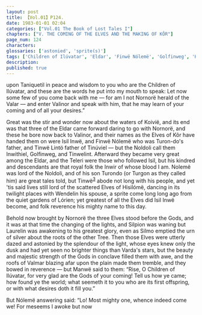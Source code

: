 ```yaml
---
layout: post
title: 【Vol.01】P124.
date: 1983-01-01 02:04
categories: ["Vol.01 The Book of Lost Tales I"]
chapters: ["V. THE COMING OF THE ELVES AND THE MAKING OF KÔR"]
page_num: 124
characters: 
glossaries: ['astonied', 'sprite(s)']
tags: ['Children of Ilúvatar', 'Eldar', 'Finwë Nólemë', 'Golfinweg', 'Hisilómë', 'Ilúvatar', 'Inwë', 'Inwir', 'Inwithiel', 'Isil', 'Isillnwë', 'Kôr', 'Laurelin', 'Waters of Koivië', 'Lórien', 'Manwë', 'Melko', 'Noldoli', 'Nornorë', 'Palisor', 'Silmo', 'Silpion', 'Stars', 'Súlimo', 'Teleri', 'Talkamarda', 'Tinúviel', 'Tinwelint', 'Tinwë', 'Turgon', 'Turondo']
description: 
published: true
---
```


<p style="text-indent: 0;">
upon Taniquetil in peace and wisdom to you who are the Children of Ilúvatar, and these are the words he put into my mouth to speak: Let now some few of you come back with me — for am I not Nornorë herald of the Valar — and enter Valinor and speak with him, that he may learn of your coming and of all your desires.”
</p>

Great was the stir and wonder now about the waters of Koivië, and its end was that three of the Eldar came forward daring to go with Nornorë, and these he bore now back to Valinor, and their names as the Elves of Kôr have handed them on were Isil Inwë, and Finwë Nólemë who was Turon-do's father, and Tinwë Lintö father of Tinúviel — but the Noldoli call them Inwithiel, Golfinweg, and Tinwelint. Afterward they became very great among the Eldar, and the Teleri were those who followed Isil, but his kindred and descendants are that royal folk the Inwir of whose blood I am. Nolemë was lord of the Noldoli, and of his son Turondo (or Turgon as they called him) are great tales told, but Tinwë<SUP>[3]({{site.baseurl}}/vol01-p140)</SUP> abode not long with his people, and yet 'tis said lives still lord of the scattered Elves of Hisilómë, dancing in its twilight places with Wendelin his spouse, a sprite come long long ago from the quiet gardens of Lórien; yet greatest of all the Elves did Isil Inwë become, and folk reverence his mighty name to this day.

Behold now brought by Nornorë the three Elves stood before the Gods, and it was at that time the changing of the lights, and Silpion was waning but Laurelin was awakening to his greatest glory, even as Silmo emptied the urn of silver about the roots of the other Tree. Then those Elves were utterly dazed and astonied by the splendour of the light, whose eyes knew only the dusk and had yet seen no brighter things than Varda's stars, but the beauty and majestic strength of the Gods in conclave filled them with awe, and the roofs of Valmar blazing afar upon the plain made them tremble, and they bowed in reverence — but Manwë said to them: “Rise, O Children of Ilúvatar, for very glad are the Gods of your coming! Tell us how ye came; how found ye the world; what seemeth it to you who are its first offspring, or with what desires doth it fill you.”

But Nólemë answering said: “Lo! Most mighty one, whence indeed come we! For meseems I awoke but now

